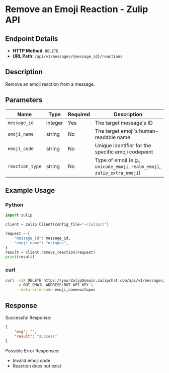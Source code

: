# Remove an Emoji Reaction - Zulip API

## Endpoint Details

- **HTTP Method**: `DELETE`
- **URL Path**: `/api/v1/messages/{message_id}/reactions`

## Description

Remove an emoji reaction from a message.

## Parameters

| Name | Type | Required | Description |
|------|------|----------|-------------|
| `message_id` | integer | Yes | The target message's ID |
| `emoji_name` | string | No | The target emoji's human-readable name |
| `emoji_code` | string | No | Unique identifier for the specific emoji codepoint |
| `reaction_type` | string | No | Type of emoji (e.g., `unicode_emoji`, `realm_emoji`, `zulip_extra_emoji`) |

## Example Usage

### Python
```python
import zulip

client = zulip.Client(config_file="~/zuliprc")

request = {
    "message_id": message_id,
    "emoji_name": "octopus",
}
result = client.remove_reaction(request)
print(result)
```

### curl
```bash
curl -sSX DELETE https://yourZulipDomain.zulipchat.com/api/v1/messages/43/reactions \
     -u BOT_EMAIL_ADDRESS:BOT_API_KEY \
     --data-urlencode emoji_name=octopus
```

## Response

Successful Response:
```json
{
    "msg": "",
    "result": "success"
}
```

Possible Error Responses:
- Invalid emoji code
- Reaction does not exist